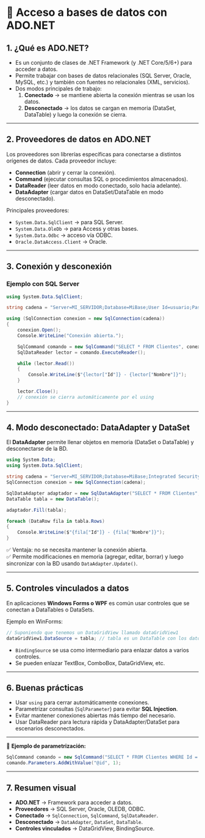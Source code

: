 
# 📘 Acceso a bases de datos con ADO.NET

## 1. ¿Qué es ADO.NET?
- Es un conjunto de clases de .NET Framework (y .NET Core/5/6+) para acceder a datos.
- Permite trabajar con bases de datos relacionales (SQL Server, Oracle, MySQL, etc.) y también con fuentes no relacionales (XML, servicios).
- Dos modos principales de trabajo:
  1. **Conectado** → se mantiene abierta la conexión mientras se usan los datos.  
  2. **Desconectado** → los datos se cargan en memoria (DataSet, DataTable) y luego la conexión se cierra.

---

## 2. Proveedores de datos en ADO.NET
Los proveedores son librerías específicas para conectarse a distintos orígenes de datos. Cada proveedor incluye:
- **Connection** (abrir y cerrar la conexión).  
- **Command** (ejecutar consultas SQL o procedimientos almacenados).  
- **DataReader** (leer datos en modo conectado, solo hacia adelante).  
- **DataAdapter** (cargar datos en DataSet/DataTable en modo desconectado).  

Principales proveedores:
- `System.Data.SqlClient` → para SQL Server.  
- `System.Data.OleDb` → para Access y otras bases.  
- `System.Data.Odbc` → acceso vía ODBC.  
- `Oracle.DataAccess.Client` → Oracle.  

---

## 3. Conexión y desconexión

### Ejemplo con SQL Server
```csharp
using System.Data.SqlClient;

string cadena = "Server=MI_SERVIDOR;Database=MiBase;User Id=usuario;Password=clave;";

using (SqlConnection conexion = new SqlConnection(cadena))
{
    conexion.Open();
    Console.WriteLine("Conexión abierta.");

    SqlCommand comando = new SqlCommand("SELECT * FROM Clientes", conexion);
    SqlDataReader lector = comando.ExecuteReader();

    while (lector.Read())
    {
        Console.WriteLine($"{lector["Id"]} - {lector["Nombre"]}");
    }

    lector.Close();
    // conexión se cierra automáticamente por el using
}
```

---

## 4. Modo desconectado: DataAdapter y DataSet
El **DataAdapter** permite llenar objetos en memoria (DataSet o DataTable) y desconectarse de la BD.

```csharp
using System.Data;
using System.Data.SqlClient;

string cadena = "Server=MI_SERVIDOR;Database=MiBase;Integrated Security=True;";
SqlConnection conexion = new SqlConnection(cadena);

SqlDataAdapter adaptador = new SqlDataAdapter("SELECT * FROM Clientes", conexion);
DataTable tabla = new DataTable();

adaptador.Fill(tabla);

foreach (DataRow fila in tabla.Rows)
{
    Console.WriteLine($"{fila["Id"]} - {fila["Nombre"]}");
}
```

✅ Ventaja: no se necesita mantener la conexión abierta.  
✅ Permite modificaciones en memoria (agregar, editar, borrar) y luego sincronizar con la BD usando `DataAdapter.Update()`.

---

## 5. Controles vinculados a datos
En aplicaciones **Windows Forms o WPF** es común usar controles que se conectan a DataTables o DataSets.

Ejemplo en WinForms:
```csharp
// Suponiendo que tenemos un DataGridView llamado dataGridView1
dataGridView1.DataSource = tabla; // tabla es un DataTable con los datos
```

- `BindingSource` se usa como intermediario para enlazar datos a varios controles.  
- Se pueden enlazar TextBox, ComboBox, DataGridView, etc.  

---

## 6. Buenas prácticas
- Usar `using` para cerrar automáticamente conexiones.  
- Parametrizar consultas (`SqlParameter`) para evitar **SQL Injection**.  
- Evitar mantener conexiones abiertas más tiempo del necesario.  
- Usar DataReader para lectura rápida y DataAdapter/DataSet para escenarios desconectados.  

---

📌 **Ejemplo de parametrización:**
```csharp
SqlCommand comando = new SqlCommand("SELECT * FROM Clientes WHERE Id = @id", conexion);
comando.Parameters.AddWithValue("@id", 1);
```

---

## 7. Resumen visual
- **ADO.NET** → Framework para acceder a datos.  
- **Proveedores** → SQL Server, Oracle, OLEDB, ODBC.  
- **Conectado** → `SqlConnection`, `SqlCommand`, `SqlDataReader`.  
- **Desconectado** → `DataAdapter`, `DataSet`, `DataTable`.  
- **Controles vinculados** → DataGridView, BindingSource.  
